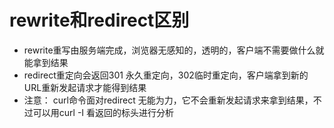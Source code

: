 # rewrite和redirect区别
- rewrite重写由服务端完成，浏览器无感知的，透明的，客户端不需要做什么就能拿到结果
- redirect重定向会返回301 永久重定向，302临时重定向，客户端拿到新的URL重新发起请求才能得到结果
- 注意：  curl命令面对redirect 无能为力，它不会重新发起请求来拿到结果，不过可以用curl -I 看返回的标头进行分析

# 
